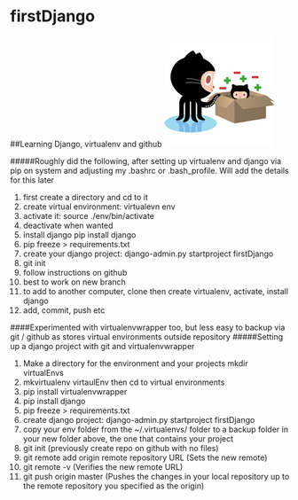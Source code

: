 # firstDjango

##Learning Django, virtualenv and github
<img src="setuptocat.jpg" alt="Octocat image" />

#####Roughly did the following, after setting up virtualenv and django via pip on system and adjusting my .bashrc or .bash_profile. Will add the details for this later
1. first create a directory and cd to it
2. create virtual environment: virtualevn env
3. activate it:  source ./env/bin/activate
4. deactivate when wanted
5. install django pip install django
6. pip freeze > requirements.txt
7. create your django project:  django-admin.py startproject firstDjango
8. git init
9. follow instructions on github
10. best to work on new branch
11. to add to another computer, clone then create virtualenv, activate, install django 
12. add, commit, push etc


####Experimented with virtualenvwrapper too, but less easy to backup via git / github as stores virtual environments outside repository
#####Setting up a django project with git and virtualenvwrapper

1. Make a directory for the environment and your projects mkdir virtualEnvs
2. mkvirtualenv virtaulEnv
then cd to virtual environments
3. pip install virtualenvwrapper
4. pip install django
5. pip freeze > requirements.txt
6. create django project: django-admin.py startproject firstDjango
7. copy your env folder from the ~/.virtualenvs/ folder to a backup folder in your new folder above, the one that contains your project
8. git init (previously create repo on github with no files)
9. git remote add origin remote repository URL (Sets the new remote)
10. git remote -v (Verifies the new remote URL)
11. git push origin master (Pushes the changes in your local repository up to the remote repository you specified as the origin)



